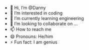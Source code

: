 - 👋 Hi, I’m @Danny
- 👀 I’m interested in coding
- 🌱 I’m currently learning engineering
- 💞️ I’m looking to collaborate on ...
- 📫 How to reach me 
- 😄 Pronouns: He/him
- ⚡ Fun fact: I am genius

<!---
Akshay182004/Akshay182004 is a ✨ special ✨ repository because its `README.md` (this file) appears on your GitHub profile.
You can click the Preview link to take a look at your changes.
--->
